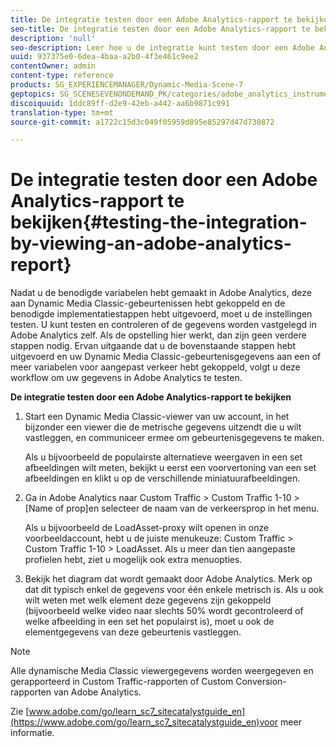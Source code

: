 ```yaml
---
title: De integratie testen door een Adobe Analytics-rapport te bekijken
seo-title: De integratie testen door een Adobe Analytics-rapport te bekijken
description: 'null'
seo-description: Leer hoe u de integratie kunt testen door een Adobe Analytics-rapport te bekijken.
uuid: 937375e0-6dea-4baa-a2b0-4f3e461c9ee2
contentOwner: admin
content-type: reference
products: SG_EXPERIENCEMANAGER/Dynamic-Media-Scene-7
geptopics: SG_SCENESEVENONDEMAND_PK/categories/adobe_analytics_instrumentation_kit
discoiquuid: 1ddc89ff-d2e9-42eb-a442-aa6b9871c991
translation-type: tm+mt
source-git-commit: a1722c15d3c049f05959d895e85297d47d730872

---
```



# De integratie testen door een Adobe Analytics-rapport te bekijken{#testing-the-integration-by-viewing-an-adobe-analytics-report}

Nadat u de benodigde variabelen hebt gemaakt in Adobe Analytics, deze aan Dynamic Media Classic-gebeurtenissen hebt gekoppeld en de benodigde implementatiestappen hebt uitgevoerd, moet u de instellingen testen. U kunt testen en controleren of de gegevens worden vastgelegd in Adobe Analytics zelf. Als de opstelling hier werkt, dan zijn geen verdere stappen nodig. Ervan uitgaande dat u de bovenstaande stappen hebt uitgevoerd en uw Dynamic Media Classic-gebeurtenisgegevens aan een of meer variabelen voor aangepast verkeer hebt gekoppeld, volgt u deze workflow om uw gegevens in Adobe Analytics te testen.

**De integratie testen door een Adobe Analytics-rapport te bekijken**

1. Start een Dynamic Media Classic-viewer van uw account, in het bijzonder een viewer die de metrische gegevens uitzendt die u wilt vastleggen, en communiceer ermee om gebeurtenisgegevens te maken.

   Als u bijvoorbeeld de populairste alternatieve weergaven in een set afbeeldingen wilt meten, bekijkt u eerst een voorvertoning van een set afbeeldingen en klikt u op de verschillende miniatuurafbeeldingen.

1. Ga in Adobe Analytics naar Custom Traffic > Custom Traffic 1-10 > [Name of prop]en selecteer de naam van de verkeersprop in het menu.

   Als u bijvoorbeeld de LoadAsset-proxy wilt openen in onze voorbeeldaccount, hebt u de juiste menukeuze: Custom Traffic > Custom Traffic 1-10 > LoadAsset. Als u meer dan tien aangepaste profielen hebt, ziet u mogelijk ook extra menuopties.

1. Bekijk het diagram dat wordt gemaakt door Adobe Analytics. Merk op dat dit typisch enkel de gegevens voor één enkele metrisch is. Als u ook wilt weten met welk element deze gegevens zijn gekoppeld (bijvoorbeeld welke video naar slechts 50% wordt gecontroleerd of welke afbeelding in een set het populairst is), moet u ook de elementgegevens van deze gebeurtenis vastleggen.

>[!NOTE]
>
>Alle dynamische Media Classic viewergegevens worden weergegeven en gerapporteerd in Custom Traffic-rapporten of Custom Conversion-rapporten van Adobe Analytics.

Zie [www.adobe.com/go/learn_sc7_sitecatalystguide_en](https://www.adobe.com/go/learn_sc7_sitecatalystguide_en)voor meer informatie.

